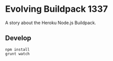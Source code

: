# Evolving Buildpack 1337

A story about the Heroku Node.js Buildpack.

## Develop

```
npm install
grunt watch
```